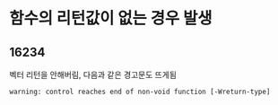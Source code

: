 # 함수의 리턴값이 없는 경우 발생 

## 16234

벡터 리턴을 안해버림, 다음과 같은 경고문도 뜨게됨

~~~
warning: control reaches end of non-void function [-Wreturn-type]
~~~